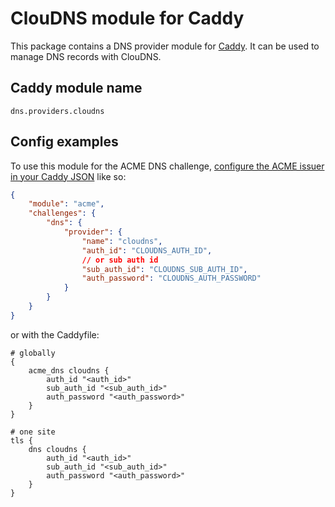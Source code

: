 ClouDNS module for Caddy
===========================

This package contains a DNS provider module for [Caddy](https://github.com/caddyserver/caddy). It can be used to manage DNS records with ClouDNS.

## Caddy module name

```
dns.providers.cloudns
```

## Config examples

To use this module for the ACME DNS challenge, [configure the ACME issuer in your Caddy JSON](https://caddyserver.com/docs/json/apps/tls/automation/policies/issuer/acme/) like so:

```json
{
	"module": "acme",
	"challenges": {
		"dns": {
			"provider": {
				"name": "cloudns",
				"auth_id": "CLOUDNS_AUTH_ID",
                // or sub auth id
                "sub_auth_id": "CLOUDNS_SUB_AUTH_ID",
				"auth_password": "CLOUDNS_AUTH_PASSWORD"
			}
		}
	}
}
```

or with the Caddyfile:

```
# globally
{
	acme_dns cloudns {
        auth_id "<auth_id>"
	    sub_auth_id "<sub_auth_id>"
	    auth_password "<auth_password>"
	}
}
```

```
# one site
tls {
	dns cloudns {
        auth_id "<auth_id>"
	    sub_auth_id "<sub_auth_id>"
	    auth_password "<auth_password>"
	}
}
```
